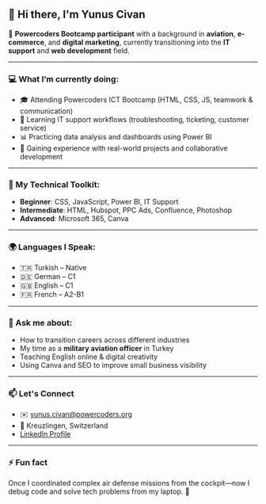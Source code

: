 ## 👋 Hi there, I'm Yunus Civan

🎯 **Powercoders Bootcamp participant** with a background in **aviation**, **e-commerce**, and **digital marketing**, currently transitioning into the **IT support** and **web development** field.

---

### 💻 What I’m currently doing:
- 🎓 Attending Powercoders ICT Bootcamp (HTML, CSS, JS, teamwork & communication)
- 🤖 Learning IT support workflows (troubleshooting, ticketing, customer service)
- 📊 Practicing data analysis and dashboards using Power BI
- 🌱 Gaining experience with real-world projects and collaborative development

---

### 🔧 My Technical Toolkit:
- **Beginner**: CSS, JavaScript, Power BI, IT Support
- **Intermediate**: HTML, Hubspot, PPC Ads, Confluence, Photoshop
- **Advanced**: Microsoft 365, Canva

---

### 🌍 Languages I Speak:
- 🇹🇷 Turkish – Native
- 🇩🇪 German – C1
- 🇬🇧 English – C1
- 🇫🇷 French – A2-B1

---

### 💬 Ask me about:
- How to transition careers across different industries
- My time as a **military aviation officer** in Turkey
- Teaching English online & digital creativity
- Using Canva and SEO to improve small business visibility

---

### 📫 Let's Connect
- ✉️ yunus.civan@powercoders.org  
- 📍 Kreuzlingen, Switzerland  
- [LinkedIn Profile](https://www.linkedin.com/in/yunus-civan)

---

### ⚡ Fun fact
Once I coordinated complex air defense missions from the cockpit—now I debug code and solve tech problems from my laptop. 🚀
